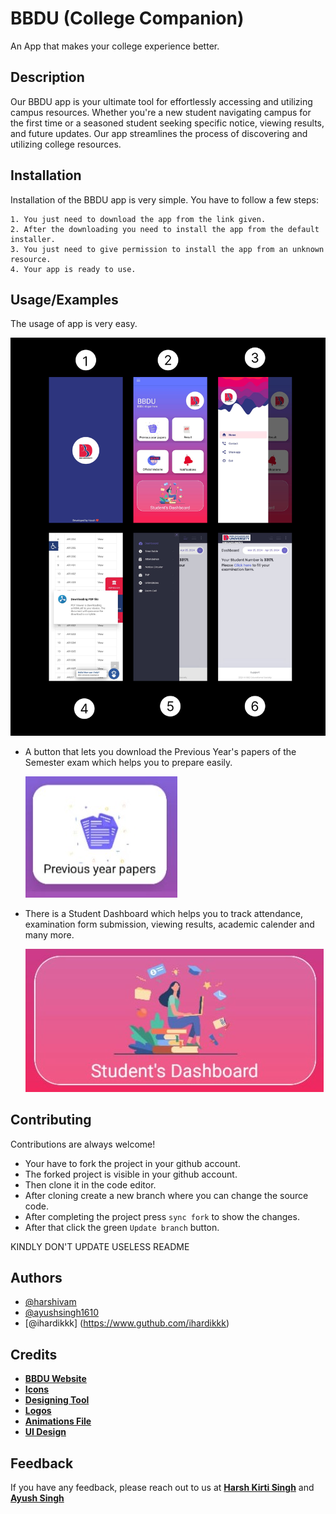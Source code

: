 
# BBDU (College Companion)
An App that makes your college experience better.

## Description

Our BBDU app is your ultimate tool for effortlessly accessing and utilizing campus resources. Whether you're a new student navigating campus for the first time or a seasoned student seeking specific notice, viewing results, and future updates. Our app streamlines the process of discovering and utilizing college resources.

## Installation

Installation of the BBDU app is very simple. You have to follow a few steps:

    1. You just need to download the app from the link given.
    2. After the downloading you need to install the app from the default installer.
    3. You just need to give permission to install the app from an unknown resource.
    4. Your app is ready to use.
    

## Usage/Examples

The usage of app is very easy.

![](https://github.com/harshivam/BBDU_app/blob/master/Files/image%20(3).png?raw=true)

* A button that lets you download the Previous Year's papers of the Semester exam which helps you to prepare easily.


    ![PYQs](https://github.com/harshivam/BBDU_app/blob/master/Files/pyqs.jpg?raw=true)


* There is a Student Dashboard which helps you to track attendance, examination form submission, viewing results, academic calender and many more.

    ![Dashboard](https://github.com/harshivam/BBDU_app/blob/master/Files/dashboard.jpg?raw=true)


## Contributing

Contributions are always welcome!

* Your have to fork the project in your github account.
* The forked project is visible in your github account.
* Then clone it in the code editor.
* After cloning create a new branch where you can change the source code.
* After completing the project press `sync fork` to show the changes.
* After that click the green `Update branch` button.

KINDLY DON'T UPDATE USELESS README

## Authors

- [@harshivam](https://www.github.com/harshivam)
- [@ayushsingh1610](https://www.github.com/ayushsingh1610)
- [@ihardikkk]
(https://www.guthub.com/ihardikkk)


## Credits

* **[BBDU Website](https://bbdu.ac.in)**
* **[Icons](https://icon-icons.com)**
* **[Designing Tool](https://figma.com)**
* **[Logos](https://www.flaticon.com/)**
* **[Animations File](https://lottiefiles.com)**
* **[UI Design](https://app.haikei.app)**

## Feedback

If you have any feedback, please reach out to us at **[Harsh Kirti Singh](harshivam71011@gmail.com)** and **[Ayush Singh](ayushsingh1610@outlook.com)**

